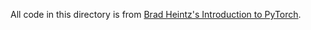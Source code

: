All code in this directory is from [Brad Heintz's Introduction to PyTorch](https://pytorch.org/tutorials/beginner/introyt/introyt1_tutorial.html).